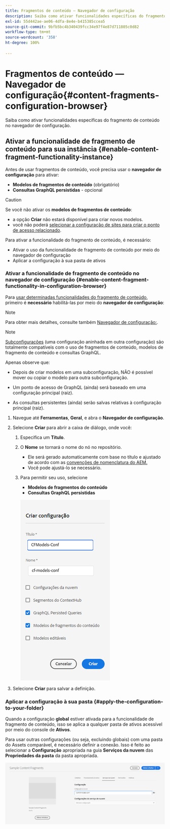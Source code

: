 ```yaml
---
title: Fragmentos de conteúdo — Navegador de configuração
description: Saiba como ativar funcionalidades específicas do fragmento de conteúdo no navegador de configuração.
exl-id: 55d442ae-ae06-4dfa-8e4e-b415385ccea5
source-git-commit: 9bfb5bc4b340439fcc34e97f4e87d711805c0d82
workflow-type: tm+mt
source-wordcount: '358'
ht-degree: 100%

---
```


# Fragmentos de conteúdo — Navegador de configuração{#content-fragments-configuration-browser}

Saiba como ativar funcionalidades específicas do fragmento de conteúdo no navegador de configuração.

## Ativar a funcionalidade de fragmento de conteúdo para sua instância {#enable-content-fragment-functionality-instance}

Antes de usar fragmentos de conteúdo, você precisa usar o **navegador de configuração** para ativar:

* **Modelos de fragmentos de conteúdo** (obrigatório)
* **Consultas GraphQL persistidas** - opcional

>[!CAUTION]
>
>Se você não ativar os **modelos de fragmentos de conteúdo**:
>
>* a opção **Criar** não estará disponível para criar novos modelos.
>* você não poderá [selecionar a configuração de sites para criar o ponto de acesso relacionado](/help/headless/graphql-api/graphql-endpoint.md).


Para ativar a funcionalidade do fragmento de conteúdo, é necessário:

* Ativar o uso da funcionalidade de fragmento de conteúdo por meio do navegador de configuração
* Aplicar a configuração à sua pasta de ativos

### Ativar a funcionalidade de fragmento de conteúdo no navegador de configuração {#enable-content-fragment-functionality-in-configuration-browser}

Para [usar determinadas funcionalidades do fragmento de conteúdo](#creating-a-content-fragment-model), primeiro é **necessário** habilitá-las por meio do **navegador de configuração**:

>[!NOTE]
>
>Para obter mais detalhes, consulte também [Navegador de configuração:](/help/implementing/developing/introduction/configurations.md#using-configuration-browser).

>[!NOTE]
>
>[Subconfigurações](/help/implementing/developing/introduction/configurations.md#configuration-resolution) (uma configuração aninhada em outra configuração) são totalmente compatíveis com o uso de fragmentos de conteúdo, modelos de fragmento de conteúdo e consultas GraphQL.
>
>Apenas observe que:
>
>
>* Depois de criar modelos em uma subconfiguração, NÃO é possível mover ou copiar o modelo para outra subconfiguração.
>
>* Um ponto de acesso de GraphQL (ainda) será baseado em uma configuração principal (raiz).
>
>* As consultas persistentes (ainda) serão salvas relativas à configuração principal (raiz).



1. Navegue até **Ferramentas**, **Geral**, e abra o **Navegador de configuração**.

1. Selecione **Criar** para abrir a caixa de diálogo, onde você:

   1. Especifica um **Título**.
   1. O **Nome** se tornará o nome do nó no repositório.
      * Ele será gerado automaticamente com base no título e ajustado de acordo com as [convenções de nomenclatura do AEM.](/help/implementing/developing/introduction/naming-conventions.md)
      * Você pode ajustá-lo se necessário.
   1. Para permitir seu uso, selecione
      * **Modelos de fragmentos do conteúdo**
      * **Consultas GraphQL persistidas**

      ![Definir configuração](assets/cfm-conf-01.png)


1. Selecione **Criar** para salvar a definição.

<!-- 1. Select the location appropriate to your website. -->

### Aplicar a configuração à sua pasta {#apply-the-configuration-to-your-folder}

Quando a configuração **global** estiver ativada para a funcionalidade de fragmento de conteúdo, isso se aplica a qualquer pasta de ativos acessível por meio do console de **Ativos**.

Para usar outras configurações (ou seja, excluindo globais) com uma pasta do Assets comparável, é necessário definir a conexão. Isso é feito ao selecionar a **Configuração** apropriada na guia **Serviços da nuvem** das **Propriedades da pasta** da pasta apropriada.

![Aplicar configuração](assets/cfm-conf-02.png)

